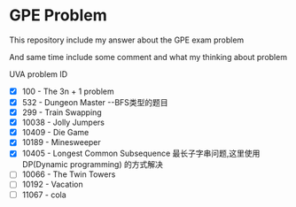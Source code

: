 # GPE Problem

This repository include my answer about the GPE exam problem

And same time include some comment and what my thinking about problem

UVA problem ID
* [x] 100 - The 3n + 1 problem
* [x] 532 - Dungeon Master --BFS类型的题目
* [x] 299 - Train Swapping
* [x] 10038 - Jolly Jumpers
* [x] 10409 - Die Game
* [x] 10189 - Minesweeper
* [x] 10405 - Longest Common Subsequence 最长子字串问题,这里使用 DP(Dynamic programming) 的方式解决
* [ ] 10066 - The Twin Towers
* [ ] 10192 - Vacation
* [ ] 11067 - cola
